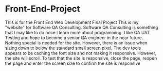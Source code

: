 # Front-End-Project
This is for the Front End Web Development Final Project
This is my "website" for Software QA Consulting. Software QA Consulting is something that I may like to do once I learn more about programming.
I like QA UAT Testing and hope to become a senior QA engineer in the near future. 
Nothing special is needed for the site.
However, there is an issue when sizing down to below the standard small screen pixel. The dev tools appears to be caching the font size and not making it responsive. However, the site will scroll. To test that the site is responsive, close the page, reopen the page and enter the screen size to confirm the site is responsive
